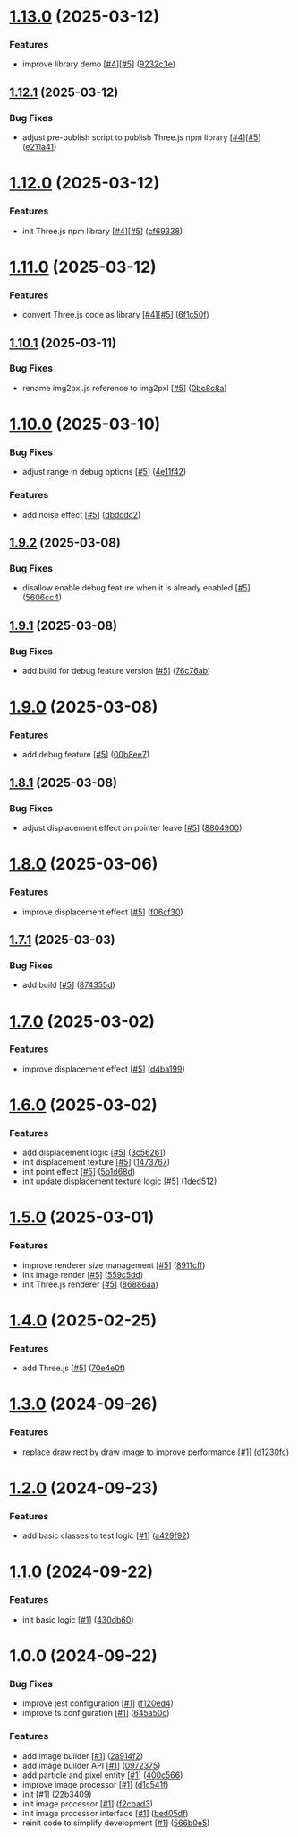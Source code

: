 # [1.13.0](https://github.com/d3p1/img2pxl/compare/v1.12.1...v1.13.0) (2025-03-12)


### Features

* improve library demo [[#4](https://github.com/d3p1/img2pxl/issues/4)][[#5](https://github.com/d3p1/img2pxl/issues/5)] ([9232c3e](https://github.com/d3p1/img2pxl/commit/9232c3e4b2b817bbf993efc1b5be4cb1dfe90fca))

## [1.12.1](https://github.com/d3p1/img2pxl/compare/v1.12.0...v1.12.1) (2025-03-12)


### Bug Fixes

* adjust pre-publish script to publish Three.js npm library [[#4](https://github.com/d3p1/img2pxl/issues/4)][[#5](https://github.com/d3p1/img2pxl/issues/5)] ([e211a41](https://github.com/d3p1/img2pxl/commit/e211a41f9d3208ca0ae3832ba7dda5f62522a720))

# [1.12.0](https://github.com/d3p1/img2pxl/compare/v1.11.0...v1.12.0) (2025-03-12)


### Features

* init Three.js npm library [[#4](https://github.com/d3p1/img2pxl/issues/4)][[#5](https://github.com/d3p1/img2pxl/issues/5)] ([cf69338](https://github.com/d3p1/img2pxl/commit/cf6933836ed334afd5725081efed037206dfebb3))

# [1.11.0](https://github.com/d3p1/img2pxl/compare/v1.10.1...v1.11.0) (2025-03-12)


### Features

* convert Three.js code as library [[#4](https://github.com/d3p1/img2pxl/issues/4)][[#5](https://github.com/d3p1/img2pxl/issues/5)] ([6f1c50f](https://github.com/d3p1/img2pxl/commit/6f1c50fe9e63c8b11a8f8ae6fabbb7df8e29f284))

## [1.10.1](https://github.com/d3p1/img2pxl/compare/v1.10.0...v1.10.1) (2025-03-11)


### Bug Fixes

* rename img2pxl.js reference to img2pxl [[#5](https://github.com/d3p1/img2pxl/issues/5)] ([0bc8c8a](https://github.com/d3p1/img2pxl/commit/0bc8c8ac1838ecb0f83e084a7b599b241f76b2c1))

# [1.10.0](https://github.com/d3p1/img2pxl.js/compare/v1.9.2...v1.10.0) (2025-03-10)


### Bug Fixes

* adjust range in debug options [[#5](https://github.com/d3p1/img2pxl.js/issues/5)] ([4e11f42](https://github.com/d3p1/img2pxl.js/commit/4e11f429459cc6c0c7ffee55b9438076624c43b7))


### Features

* add noise effect [[#5](https://github.com/d3p1/img2pxl.js/issues/5)] ([dbdcdc2](https://github.com/d3p1/img2pxl.js/commit/dbdcdc2fa37d06a0ff441ebafd14534516386524))

## [1.9.2](https://github.com/d3p1/img2pxl.js/compare/v1.9.1...v1.9.2) (2025-03-08)


### Bug Fixes

* disallow enable debug feature when it is already enabled [[#5](https://github.com/d3p1/img2pxl.js/issues/5)] ([5606cc4](https://github.com/d3p1/img2pxl.js/commit/5606cc42b9633550bdbe1ffa577ea437692b6c3d))

## [1.9.1](https://github.com/d3p1/img2pxl.js/compare/v1.9.0...v1.9.1) (2025-03-08)


### Bug Fixes

* add build for debug feature version [[#5](https://github.com/d3p1/img2pxl.js/issues/5)] ([76c76ab](https://github.com/d3p1/img2pxl.js/commit/76c76ab72df76e28ee6691b095f3b24a59d9db96))

# [1.9.0](https://github.com/d3p1/img2pxl.js/compare/v1.8.1...v1.9.0) (2025-03-08)


### Features

* add debug feature [[#5](https://github.com/d3p1/img2pxl.js/issues/5)] ([00b8ee7](https://github.com/d3p1/img2pxl.js/commit/00b8ee79fbec2947959e1f7bbcfdced7f4442d48))

## [1.8.1](https://github.com/d3p1/img2pxl.js/compare/v1.8.0...v1.8.1) (2025-03-08)


### Bug Fixes

* adjust displacement effect on pointer leave [[#5](https://github.com/d3p1/img2pxl.js/issues/5)] ([8804900](https://github.com/d3p1/img2pxl.js/commit/8804900e188d42ff637e9711621aad97d2e74c60))

# [1.8.0](https://github.com/d3p1/img2pxl.js/compare/v1.7.1...v1.8.0) (2025-03-06)


### Features

* improve displacement effect [[#5](https://github.com/d3p1/img2pxl.js/issues/5)] ([f06cf30](https://github.com/d3p1/img2pxl.js/commit/f06cf30b19d5c1bd90501117bea6e7806acc7370))

## [1.7.1](https://github.com/d3p1/img2pxl.js/compare/v1.7.0...v1.7.1) (2025-03-03)


### Bug Fixes

* add build [[#5](https://github.com/d3p1/img2pxl.js/issues/5)] ([874355d](https://github.com/d3p1/img2pxl.js/commit/874355d3c6016b8ef6005f5b20355a8546090aca))

# [1.7.0](https://github.com/d3p1/img2pxl.js/compare/v1.6.0...v1.7.0) (2025-03-02)


### Features

* improve displacement effect [[#5](https://github.com/d3p1/img2pxl.js/issues/5)] ([d4ba199](https://github.com/d3p1/img2pxl.js/commit/d4ba199cf081ca2dfa22c3b8140e92b8093e0252))

# [1.6.0](https://github.com/d3p1/img2pxl.js/compare/v1.5.0...v1.6.0) (2025-03-02)


### Features

* add displacement logic [[#5](https://github.com/d3p1/img2pxl.js/issues/5)] ([3c56261](https://github.com/d3p1/img2pxl.js/commit/3c56261a28e835e91c15fa8288357a71ca7e3b99))
* init displacement texture [[#5](https://github.com/d3p1/img2pxl.js/issues/5)] ([1473767](https://github.com/d3p1/img2pxl.js/commit/1473767eacb9bbef03d3ad19d0341f4e993e271c))
* init point effect [[#5](https://github.com/d3p1/img2pxl.js/issues/5)] ([5b1d68d](https://github.com/d3p1/img2pxl.js/commit/5b1d68df8f6b8aae5c9590b1ae1954c536b07231))
* init update displacement texture logic [[#5](https://github.com/d3p1/img2pxl.js/issues/5)] ([1ded512](https://github.com/d3p1/img2pxl.js/commit/1ded512a507a1562519dd66ced751525deed778e))

# [1.5.0](https://github.com/d3p1/img2pxl.js/compare/v1.4.0...v1.5.0) (2025-03-01)


### Features

* improve renderer size management [[#5](https://github.com/d3p1/img2pxl.js/issues/5)] ([8911cff](https://github.com/d3p1/img2pxl.js/commit/8911cff18f50c549d03e1a5fd2cdd6a2b09c220f))
* init image render [[#5](https://github.com/d3p1/img2pxl.js/issues/5)] ([559c5dd](https://github.com/d3p1/img2pxl.js/commit/559c5ddae6dd9a485a151b8933889cad0516147c))
* init Three.js renderer [[#5](https://github.com/d3p1/img2pxl.js/issues/5)] ([86886aa](https://github.com/d3p1/img2pxl.js/commit/86886aaddba575896566ee1a4066a9f938a8e178))

# [1.4.0](https://github.com/d3p1/img2pxl.js/compare/v1.3.0...v1.4.0) (2025-02-25)


### Features

* add Three.js [[#5](https://github.com/d3p1/img2pxl.js/issues/5)] ([70e4e0f](https://github.com/d3p1/img2pxl.js/commit/70e4e0f3dbf3a48e9d735208712a5ae097e7a8e6))

# [1.3.0](https://github.com/d3p1/img2pxl.js/compare/v1.2.0...v1.3.0) (2024-09-26)


### Features

* replace draw rect by draw image to improve performance [[#1](https://github.com/d3p1/img2pxl.js/issues/1)] ([d1230fc](https://github.com/d3p1/img2pxl.js/commit/d1230fc60794c3d99b7615b62c220b13315d2b68))

# [1.2.0](https://github.com/d3p1/img2pxl.js/compare/v1.1.0...v1.2.0) (2024-09-23)


### Features

* add basic classes to test logic [[#1](https://github.com/d3p1/img2pxl.js/issues/1)] ([a429f92](https://github.com/d3p1/img2pxl.js/commit/a429f92582a64c44f5144daca496cae8cfb31874))

# [1.1.0](https://github.com/d3p1/img2pxl.js/compare/v1.0.0...v1.1.0) (2024-09-22)


### Features

* init basic logic [[#1](https://github.com/d3p1/img2pxl.js/issues/1)] ([430db60](https://github.com/d3p1/img2pxl.js/commit/430db607c6999c426d74717f819e74079cc1c6bb))

# 1.0.0 (2024-09-22)


### Bug Fixes

* improve jest configuration [[#1](https://github.com/d3p1/img2pxl.js/issues/1)] ([f120ed4](https://github.com/d3p1/img2pxl.js/commit/f120ed4abf1578539b2a15202ec8e727eb94bdff))
* improve ts configuration [[#1](https://github.com/d3p1/img2pxl.js/issues/1)] ([645a50c](https://github.com/d3p1/img2pxl.js/commit/645a50c0186908a6e4dd7fcfd35d3835d97b123c))


### Features

* add image builder [[#1](https://github.com/d3p1/img2pxl.js/issues/1)] ([2a914f2](https://github.com/d3p1/img2pxl.js/commit/2a914f2132c3dd186224b39fbaf5fba9d39487e6))
* add image builder API [[#1](https://github.com/d3p1/img2pxl.js/issues/1)] ([0972375](https://github.com/d3p1/img2pxl.js/commit/0972375de4452e30df3922c699c277ed132b5346))
* add particle and pixel entity [[#1](https://github.com/d3p1/img2pxl.js/issues/1)] ([400c566](https://github.com/d3p1/img2pxl.js/commit/400c566321a509611bf24a87a62d7d26c38ffd54))
* improve image processor [[#1](https://github.com/d3p1/img2pxl.js/issues/1)] ([d1c541f](https://github.com/d3p1/img2pxl.js/commit/d1c541fd1fcaeab65620b728b03a78883029f1de))
* init [[#1](https://github.com/d3p1/img2pxl.js/issues/1)] ([22b3409](https://github.com/d3p1/img2pxl.js/commit/22b3409de3487db81210ad9acfa946bb988970d7))
* init image processor [[#1](https://github.com/d3p1/img2pxl.js/issues/1)] ([f2cbad3](https://github.com/d3p1/img2pxl.js/commit/f2cbad32a9a97a1e3848875507932cd8e824b13f))
* init image processor interface [[#1](https://github.com/d3p1/img2pxl.js/issues/1)] ([bed05df](https://github.com/d3p1/img2pxl.js/commit/bed05df688ca18f9500bb05158cebad6061e5e62))
* reinit code to simplify development [[#1](https://github.com/d3p1/img2pxl.js/issues/1)] ([566b0e5](https://github.com/d3p1/img2pxl.js/commit/566b0e5f8939fea68d9e9ad6ebd1ff3e18dcd71a))
